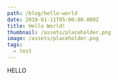 ```yaml
---
path: /blog/hello-world
date: 2018-01-11T05:00:00.000Z
title: Hello World!
thumbnail: /assets/placeholder.png
image: /assets/placeholder.png
tags:
  - test
---
```

HELLO
